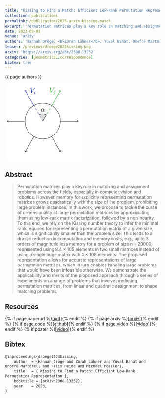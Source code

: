 ```yaml
---
title: "Kissing to Find a Match: Efficient Low-Rank Permutation Representation"
collection: publications
permalink: /publication/2023-arxiv-kissing-match
excerpt: 'Permutation matrices play a key role in matching and assignment problems across the fields, especially in computer vision and robotics. However, memory for explicitly representing permutation matrices grows quadratically with the size of the problem, prohibiting large problem instances. In this work, we propose to tackle the curse of dimensionality of large permutation matrices by approximating them using low-rank matrix factorization, followed by a nonlinearity. To this end, we rely on the Kissing number theory to infer the minimal rank required for representing a permutation matrix of a given size, which is significantly smaller than the problem size. This leads to a drastic reduction in computation and memory costs, e.g., up to 3 orders of magnitude less memory for a problem of size n = 20000, represented using 8.4 × 105 elements in two small matrices instead of using a single huge matrix with 4 × 108 elements. The proposed representation allows for accurate representations of large permutation matrices, which in turn enables handling large problems that would have been infeasible otherwise. We demonstrate the applicability and merits of the proposed approach through a series of experiments on a range of problems that involve predicting permutation matrices, from linear and quadratic assignment to shape matching problems.'
date: 2023-09-01
venue: 'arXiv'
authors: 'Hannah Dröge, <b>Zorah Lähner</b>, Yuval Bahat, Onofre Martorell, Felix Heide, Michael Moeller'
teaser: /previews/droege2023kissing.png
arxiv: 'https://arxiv.org/abs/2308.13252'
categories: [geometricDL,correspondence]
bibtex: true
---
```


{{ page.authors }}

<img class="pub_teaser" src="../images/previews/droege2023kissing.png" alt="Teaser Image" title="teaser" />

## Abstract

> Permutation matrices play a key role in matching and assignment problems across the fields, especially in computer vision and robotics. However, memory for explicitly representing permutation matrices grows quadratically with the size of the problem, prohibiting large problem instances. In this work, we propose to tackle the curse of dimensionality of large permutation matrices by approximating them using low-rank matrix factorization, followed by a nonlinearity. To this end, we rely on the Kissing number theory to infer the minimal rank required for representing a permutation matrix of a given size, which is significantly smaller than the problem size. This leads to a drastic reduction in computation and memory costs, e.g., up to 3 orders of magnitude less memory for a problem of size n = 20000, represented using 8.4 × 105 elements in two small matrices instead of using a single huge matrix with 4 × 108 elements. The proposed representation allows for accurate representations of large permutation matrices, which in turn enables handling large problems that would have been infeasible otherwise. We demonstrate the applicability and merits of the proposed approach through a series of experiments on a range of problems that involve predicting permutation matrices, from linear and quadratic assignment to shape matching problems.

## Resources

{% if page.paperurl %}<a href=" {{ page.paperurl }} ">[pdf]</a>{% endif %} {% if page.arxiv %}<a href=" {{ page.arxiv }} ">[arxiv]</a>{% endif %} {% if page.code %}<a href=" {{ page.code }} ">[github]</a>{% endif %} {% if page.video %}<a href=" {{ page.video }} ">[video]</a>{% endif %} {% if poster %}<a href=" {{ page.poster }} ">[video]</a>{% endif %}


## Bibtex

    @inproceedings{droege2023kissing,
        author 	= {Hannah Dröge and Zorah Lähner and Yuval Bahat and Onofre Martorell and Felix Heide and Michael Moeller},
        title 	= { Kissing to Find a Match: Efficient Low-Rank Permutation Representation },
        booktitle = {arXiv:2308.13252},
        year 	= 2023,
    }
